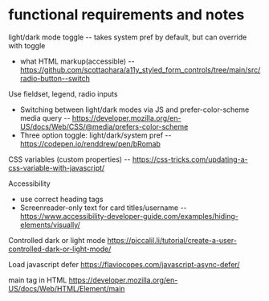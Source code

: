 
# functional requirements and notes
light/dark mode toggle -- takes system pref by default, but can override with toggle 
- what HTML markup(accessible) -- https://github.com/scottaohara/a11y_styled_form_controls/tree/main/src/radio-button--switch

Use fieldset, legend, radio inputs 

- Switching between light/dark modes via JS and prefer-color-scheme media query -- https://developer.mozilla.org/en-US/docs/Web/CSS/@media/prefers-color-scheme
- Three option toggle: light/dark/system pref -- https://codepen.io/renddrew/pen/bRomab

CSS variables (custom properties) -- https://css-tricks.com/updating-a-css-variable-with-javascript/



Accessibility
- use correct heading tags
- Screenreader-only text for card titles/username -- https://www.accessibility-developer-guide.com/examples/hiding-elements/visually/

Controlled dark or light mode
https://piccalil.li/tutorial/create-a-user-controlled-dark-or-light-mode/

Load javascript defer 
https://flaviocopes.com/javascript-async-defer/

main tag in HTML
https://developer.mozilla.org/en-US/docs/Web/HTML/Element/main